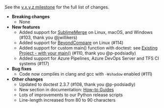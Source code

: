 See the [v.x.y.z milestone](https://github.com/approvals/ApprovalTests.cpp/milestone/7?closed=1) for the full list of changes.

* **Breaking changes**
    * None
* **New features**
    * Added support for [SublimeMerge](https://www.sublimemerge.com/) on Linux, macOS, and Windows (#103, thank you @jwillikers)
    * Added support for [BeyondCompare](https://www.scootersoftware.com) on Linux (#114)
    * Added support for custom main() function with doctest: see [Existing Project - with your main()](/doc/mdsource/UsingDoctest.source.md#existing-project---with-your-main) (#110, thank you @p-podsiadly)
    * Added support for Azure Pipelines, Azure DevOps Server and TFS CI systems (#117)
* **Bug fixes**
    * Code now compiles in clang and gcc with `-Wshadow` enabled (#111) 
* **Other changes**
    * Updated to doctest 2.3.7 (#108, thank you @p-podsiadly)
    * New section in documentation: [How-to Guides](https://github.com/approvals/ApprovalTests.cpp/blob/master/doc/README.md#how-to-guides)
    * Lots of improvements to our Python release scripts
    * Line-length increased from 80 to 90 characters
